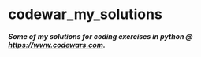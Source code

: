 # codewar_my_solutions

##### Some of my solutions for coding exercises in python @ https://www.codewars.com.
